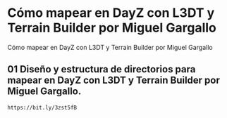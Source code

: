 # Cómo mapear en DayZ con L3DT y Terrain Builder por Miguel Gargallo
Cómo mapear en DayZ con L3DT y Terrain Builder por Miguel Gargallo

## 01 Diseño y estructura de directorios para mapear en DayZ con L3DT y Terrain Builder por Miguel Gargallo.
```
https://bit.ly/3zst5fB
```
